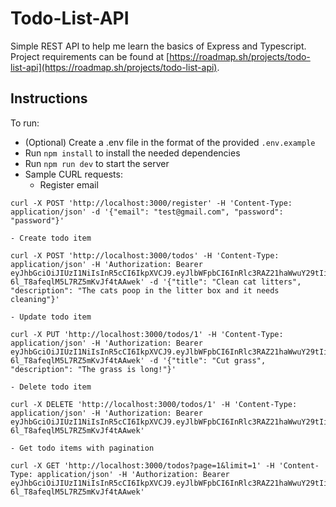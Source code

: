 # Todo-List-API
Simple REST API to help me learn the basics of Express and Typescript. Project requirements can be found at [https://roadmap.sh/projects/todo-list-api](https://roadmap.sh/projects/todo-list-api).

## Instructions
To run:
- (Optional) Create a .env file in the format of the provided `.env.example`
- Run `npm install` to install the needed dependencies
- Run `npm run dev` to start the server
- Sample CURL requests:
    - Register email
```
curl -X POST 'http://localhost:3000/register' -H 'Content-Type: application/json' -d '{"email": "test@gmail.com", "password": "password"}'
```
    - Create todo item
```
curl -X POST 'http://localhost:3000/todos' -H 'Content-Type: application/json' -H 'Authorization: Bearer eyJhbGciOiJIUzI1NiIsInR5cCI6IkpXVCJ9.eyJlbWFpbCI6InRlc3RAZ21haWwuY29tIiwiaWF0IjoxNzQ2OTMzOTE4fQ.hioPEHV_1Xxew-6l_T8afeqlM5L7RZ5mKvJf4tAAwek' -d '{"title": "Clean cat litters", "description": "The cats poop in the litter box and it needs cleaning"}'
```
    - Update todo item
```
curl -X PUT 'http://localhost:3000/todos/1' -H 'Content-Type: application/json' -H 'Authorization: Bearer eyJhbGciOiJIUzI1NiIsInR5cCI6IkpXVCJ9.eyJlbWFpbCI6InRlc3RAZ21haWwuY29tIiwiaWF0IjoxNzQ2OTMzOTE4fQ.hioPEHV_1Xxew-6l_T8afeqlM5L7RZ5mKvJf4tAAwek' -d '{"title": "Cut grass", "description": "The grass is long!"}'
```
    - Delete todo item
```
curl -X DELETE 'http://localhost:3000/todos/1' -H 'Content-Type: application/json' -H 'Authorization: Bearer eyJhbGciOiJIUzI1NiIsInR5cCI6IkpXVCJ9.eyJlbWFpbCI6InRlc3RAZ21haWwuY29tIiwiaWF0IjoxNzQ2OTMzOTE4fQ.hioPEHV_1Xxew-6l_T8afeqlM5L7RZ5mKvJf4tAAwek'
```
    - Get todo items with pagination
```
curl -X GET 'http://localhost:3000/todos?page=1&limit=1' -H 'Content-Type: application/json' -H 'Authorization: Bearer eyJhbGciOiJIUzI1NiIsInR5cCI6IkpXVCJ9.eyJlbWFpbCI6InRlc3RAZ21haWwuY29tIiwiaWF0IjoxNzQ2OTMzOTE4fQ.hioPEHV_1Xxew-6l_T8afeqlM5L7RZ5mKvJf4tAAwek'
```

